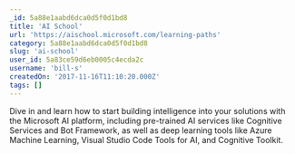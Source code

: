 ```yaml
---
_id: 5a88e1aabd6dca0d5f0d1bd8
title: 'AI School'
url: 'https://aischool.microsoft.com/learning-paths'
category: 5a88e1aabd6dca0d5f0d1bd8
slug: 'ai-school'
user_id: 5a83ce59d6eb0005c4ecda2c
username: 'bill-s'
createdOn: '2017-11-16T11:10:20.000Z'
tags: []
---
```


Dive in and learn how to start building intelligence into your solutions with the Microsoft AI platform, including pre-trained AI services like Cognitive Services and Bot Framework, as well as deep learning tools like Azure Machine Learning, Visual Studio Code Tools for AI, and Cognitive Toolkit. 
